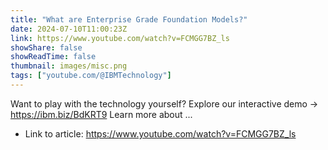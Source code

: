 ```yaml
---
title: "What are Enterprise Grade Foundation Models?"
date: 2024-07-10T11:00:23Z
link: https://www.youtube.com/watch?v=FCMGG7BZ_ls
showShare: false
showReadTime: false
thumbnail: images/misc.png
tags: ["youtube.com/@IBMTechnology"]
---
```

Want to play with the technology yourself? Explore our interactive demo → https://ibm.biz/BdKRT9 Learn more about ...

- Link to article: https://www.youtube.com/watch?v=FCMGG7BZ_ls